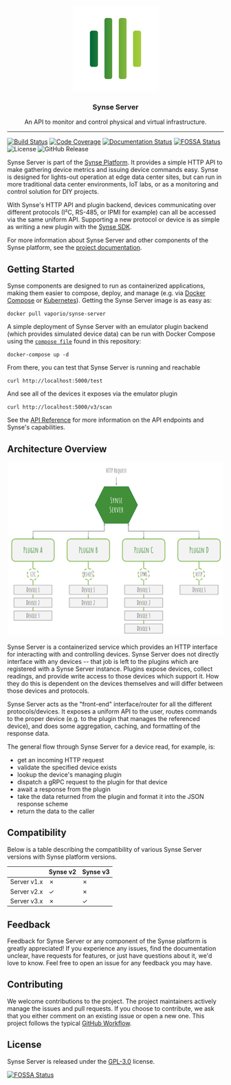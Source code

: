 
<p align="center">
  <img alt="Synse Avatar" src="assets/avatar.png" width="200" />
  <h3 align="center">Synse Server</h3>
  <p align="center">An API to monitor and control physical and virtual infrastructure.</p>
</p>

---

[![Build Status](https://build.vio.sh/buildStatus/icon?job=vapor-ware/synse-server/master)](https://build.vio.sh/blue/organizations/jenkins/vapor-ware%2Fsynse-server/activity)
[![Code Coverage](https://codecov.io/gh/vapor-ware/synse-server/branch/master/graph/badge.svg)](https://codecov.io/gh/vapor-ware/synse-server)
[![Documentation Status](https://readthedocs.org/projects/synse/badge/?version=latest)](https://synse.readthedocs.io/en/latest/?badge=latest)
[![FOSSA Status](https://app.fossa.io/api/projects/git%2Bgithub.com%2Fvapor-ware%2Fsynse-server.svg?type=shield)](https://app.fossa.io/projects/git%2Bgithub.com%2Fvapor-ware%2Fsynse-server?ref=badge_shield)
![License](https://img.shields.io/github/license/vapor-ware/synse-server.svg)
![GitHub Release](https://img.shields.io/github/release/vapor-ware/synse-server.svg)

Synse Server is part of the [Synse Platform][synse]. It provides a simple HTTP API to make
gathering device metrics and issuing device commands easy. Synse is designed for lights-out
operation at edge data center sites, but can run in more traditional data center environments,
IoT labs, or as a monitoring and control solution for DIY projects.

With Synse's HTTP API and plugin backend, devices communicating over different protocols
(I²C, RS-485, or IPMI for example) can all be accessed via the same uniform API. Supporting
a new protocol or device is as simple as writing a new plugin with the [Synse SDK][sdk].

For more information about Synse Server and other components of the Synse platform,
see the [project documentation][documentation].

## Getting Started

Synse components are designed to run as containerized applications, making them easier
to compose, deploy, and manage (e.g. via [Docker Compose][docker-compose] or [Kubernetes][kubernetes]).
Getting the Synse Server image is as easy as:

```
docker pull vaporio/synse-server
```

A simple deployment of Synse Server with an emulator plugin backend (which provides simulated device data)
can be run with Docker Compose using the [`compose file`](docker-compose.yml) found in this repository:

```
docker-compose up -d
```

From there, you can test that Synse Server is running and reachable

```
curl http://localhost:5000/test
```

And see all of the devices it exposes via the emulator plugin

```
curl http://localhost:5000/v3/scan
```

See the [API Reference][api-ref] for more information on the API endpoints and
Synse's capabilities.

## Architecture Overview

<p align="center"><img src="assets/arch.svg" width="500" /></p>

Synse Server is a containerized service which provides an HTTP interface for interacting with
and controlling devices. Synse Server does not directly interface with any devices -- that job is
left to the plugins which are registered with a Synse Server instance. Plugins expose devices, collect
readings, and provide write access to those devices which support it. How they do this is dependent
on the devices themselves and will differ between those devices and protocols.

Synse Server acts as the "front-end" interface/router for all the different protocols/devices.
It exposes a uniform API to the user, routes commands to the proper device (e.g. to the plugin
that manages the referenced device), and does some aggregation, caching, and formatting of
the response data.

The general flow through Synse Server for a device read, for example, is:

- get an incoming HTTP request
- validate the specified device exists
- lookup the device's managing plugin
- dispatch a gRPC request to the plugin for that device
- await a response from the plugin
- take the data returned from the plugin and format it into the JSON response scheme
- return the data to the caller

## Compatibility

Below is a table describing the compatibility of various Synse Server versions with Synse platform versions.

|             | Synse v2 | Synse v3 |
| ----------- | -------- | -------- |
| Server v1.x | ✗        | ✗        |
| Server v2.x | ✓        | ✗        |
| Server v3.x | ✗        | ✓        |

## Feedback

Feedback for Synse Server or any component of the Synse platform is greatly appreciated!
If you experience any issues, find the documentation unclear, have requests for features,
or just have questions about it, we'd love to know. Feel free to open an issue for any
feedback you may have.

## Contributing

We welcome contributions to the project. The project maintainers actively manage the issues
and pull requests. If you choose to contribute, we ask that you either comment on an existing
issue or open a new one. This project follows the typical [GitHub Workflow][gh-workflow].

## License

Synse Server is released under the [GPL-3.0](LICENSE) license.

[![FOSSA Status](https://app.fossa.io/api/projects/git%2Bgithub.com%2Fvapor-ware%2Fsynse-server.svg?type=large)](https://app.fossa.io/projects/git%2Bgithub.com%2Fvapor-ware%2Fsynse-server?ref=badge_large)

[synse]: https://github.com/vapor-ware/synse
[sdk]: https://github.com/vapor-ware/synse-sdk
[documentation]: https://synse.readthedocs.io/en/latest/
[docker-compose]: https://docs.docker.com/compose/
[kubernetes]: https://kubernetes.io/
[api-ref]: https://synse.readthedocs.io/en/latest/server/api.v3/
[gh-workflow]: https://guides.github.com/introduction/flow/
